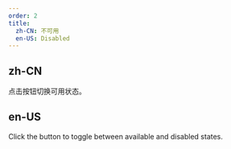 ```yaml
---
order: 2
title:
  zh-CN: 不可用
  en-US: Disabled
---
```


## zh-CN
点击按钮切换可用状态。


## en-US
Click the button to toggle between available and disabled states.
